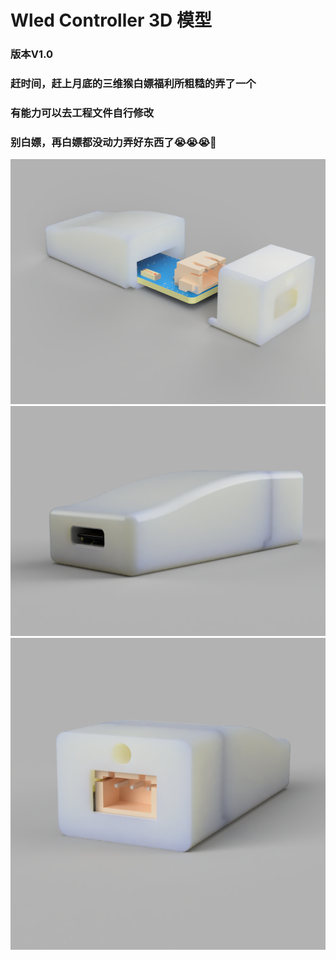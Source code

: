 # Wled Controller 3D 模型

### 版本V1.0

### 赶时间，赶上月底的三维猴白嫖福利所粗糙的弄了一个

### 有能力可以去工程文件自行修改

### 别白嫖，再白嫖都没动力弄好东西了😭😭😭🥹


![](./img/1.png)
![img](https://raw.githubusercontent.com/Yeely0162/Wled_Controller_3D_Model/main/img/2.png)
![img](https://raw.githubusercontent.com/Yeely0162/Wled_Controller_3D_Model/main/img/3.png)
